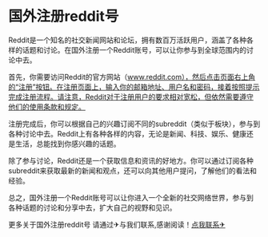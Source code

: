 # 国外注册reddit号

Reddit是一个知名的社交新闻网站和论坛，拥有数百万活跃用户，涵盖了各种各样的话题和讨论。在国外注册一个Reddit账号，可以让你参与到全球范围内的讨论中去。

首先，你需要访问Reddit的官方网站（www.reddit.com），然后点击页面右上角的“注册”按钮。在注册页面上，输入你的邮箱地址、用户名和密码，接着按照提示完成注册流程。请注意，Reddit对于注册用户的要求相对宽松，但依然需要遵守他们的使用条款和规定。

注册完成后，你可以根据自己的兴趣订阅不同的subreddit（类似于板块），参与到各种讨论中去。Reddit上有各种各样的内容，无论是新闻、科技、娱乐、健康还是生活，总能找到你感兴趣的话题。

除了参与讨论，Reddit还是一个获取信息和资讯的好地方。你可以通过订阅各种subreddit来获取最新的新闻和观点，还可以向其他用户提问，了解他们的看法和经验。

总之，国外注册一个Reddit账号可以让你进入一个全新的社交网络世界，参与到各种话题的讨论和分享中去，扩大自己的视野和见识。

更多关于国外注册reddit号 请通过✈与我们联系,感谢阅读！[点我联系✈](https://ac.G208.com)